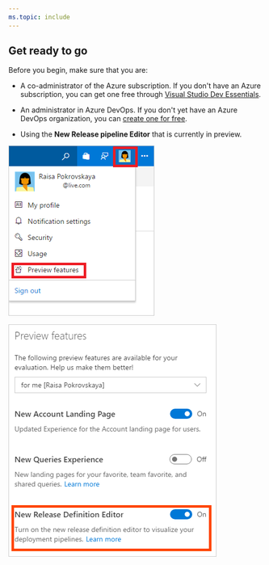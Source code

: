 ```yaml
---
ms.topic: include
---
```


## Get ready to go

Before you begin, make sure that you are:

* A co-administrator of the Azure subscription. If you don't have an Azure subscription, you can get one free through [Visual Studio Dev Essentials](https://visualstudio.microsoft.com/dev-essentials/).

* An administrator in Azure DevOps. If you don't yet have an Azure DevOps organization, you can [create one for free](https://go.microsoft.com/fwlink/?LinkId=307137).

* Using the **New Release pipeline Editor** that is currently in preview.

 ![preview features action in profile menu](_img/preview-features-action-in-profile-menu.png)

 ![new release pipeline editor preview on](_img/new-release-definition-editor-preview-on.png)
